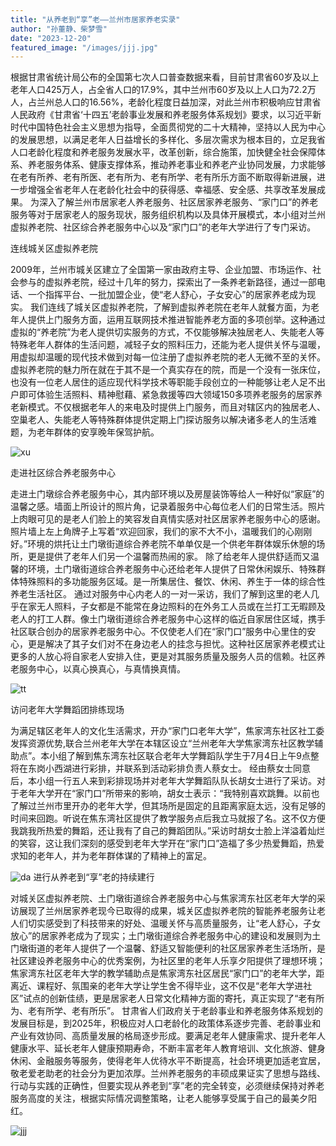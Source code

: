 ```yaml
---
title: "从养老到“享”老——兰州市居家养老实录"
author: "孙董静、柴梦雪"
date: "2023-12-20"
featured_image: "/images/jjj.jpg"
---
```

根据甘肃省统计局公布的全国第七次人口普查数据来看，目前甘肃省60岁及以上老年人口425万人，占全省人口的17.9%，其中兰州市60岁及以上人口为72.2万人，占兰州总人口的16.56%，老龄化程度日益加深，对此兰州市积极响应甘肃省人民政府《甘肃省‘十四五’老龄事业发展和养老服务体系规划》要求，以习近平新时代中国特色社会主义思想为指导，全面贯彻党的二十大精神，坚持以人民为中心的发展思想，以满足老年人日益增长的多样化、多层次需求为根本目的，立足我省人口老龄化程度和养老服务发展水平，改革创新，综合施策，加快健全社会保障体系、养老服务体系、健康支撑体系，推动养老事业和养老产业协同发展，力求能够在老有所养、老有所医、老有所为、老有所学、老有所乐方面不断取得新进展，进一步增强全省老年人在老龄化社会中的获得感、幸福感、安全感、共享改革发展成果。
为深入了解兰州市居家老人养老服务、社区居家养老服务、“家门口”的养老服务等对于居家老人的服务现状，服务组织机构以及具体开展模式，本小组对兰州虚拟养老院、社区综合养老服务中心以及“家门口”的老年大学进行了专门采访。

连线城关区虚拟养老院

2009年，兰州市城关区建立了全国第一家由政府主导、企业加盟、市场运作、社会参与的虚拟养老院，经过十几年的努力，探索出了一条养老新路径，通过一部电话、一个指挥平台、一批加盟企业，使“老人舒心，子女安心”的居家养老成为现实。
我们连线了城关区虚拟养老院，了解到虚拟养老院在老年人就餐方面，为老年人提供上门服务方面，运用互联网技术推进智能养老方面的多项创举。这种通过虚拟的“养老院”为老人提供切实服务的方式，不仅能够解决独居老人、失能老人等特殊老年人群体的生活问题，减轻子女的照料压力，还能为老人提供关怀与温暖，用虚拟却温暖的现代技术做到对每一位注册了虚拟养老院的老人无微不至的关怀。
虚拟养老院的魅力所在就在于其不是一个真实存在的院，而是一个没有一张床位，也没有一位老人居住的适应现代科学技术等职能手段创立的一种能够让老人足不出户即可体验生活照料、精神慰藉、紧急救援等四大领域150多项养老服务的居家养老新模式。不仅根据老年人的来电及时提供上门服务，而且对辖区内的独居老人、空巢老人、失能老人等特殊群体提供定期上门探访服务以解决诸多老人的生活难题，为老年群体的安享晚年保驾护航。

![xu](/images/xu.jpg)
  
走进社区综合养老服务中心

走进土门墩综合养老服务中心，其内部环境以及房屋装饰等给人一种好似“家庭”的温馨之感。墙面上所设计的照片角，记录着服务中心每位老人们的日常生活。照片上肉眼可见的是老人们脸上的笑容发自真情实感对社区居家养老服务中心的感谢。照片墙上左上角牌子上写着“欢迎回家，我们的家不大不小，温暖我们的心刚刚好。”环境的烘托让土门墩街道综合养老院不单单仅是一个供老年群体娱乐休憩的场所，更是提供了老年人们另一个温馨而热闹的家。
除了给老年人提供舒适而又温馨的环境，土门墩街道综合养老服务中心还给老年人提供了日常休闲娱乐、特殊群体特殊照料的多功能服务区域。是一所集居住、餐饮、休闲、养生于一体的综合性养老生活社区。
通过对服务中心内老人的一对一采访，我们了解到这里的老人几乎在家无人照料，子女都是不能常在身边照料的在外务工人员或在兰打工无暇顾及老人的打工人群。像土门墩街道综合养老服务中心这样的临近自家居住区域，携手社区联合创办的居家养老服务中心。不仅使老人们在“家门口”服务中心里住的安心，更是解决了其子女们对不在身边老人的挂念与担忧。这种社区居家养老模式让更多的人放心将自家老人安排入住，更是对其服务质量及服务人员的信赖。社区养老服务中心，以真心换真心，与真情换真情。

![tt](/images/tt.jpg)

访问老年大学舞蹈团排练现场

为满足辖区老年人的文化生活需求，开办“家门口老年大学”，焦家湾东社区社工委发挥资源优势,联合兰州老年大学在本辖区设立“兰州老年大学焦家湾东社区教学辅助点”。本小组了解到焦东湾东社区联合老年大学舞蹈队学生于7月4日上午9点整将在东岗小西湖进行彩排，并联系到活动彩排负责人蔡女士。
经由蔡女士同意后，本小组一行五人来到彩排现场并对老年大学舞蹈队队长胡女士进行了采访。对于老年大学开在“家门口”所带来的影响，胡女士表示：“我特别喜欢跳舞。以前也了解过兰州市里开办的老年大学，但其场所是固定的且距离家庭太远，没有足够的时间来回跑。听说在焦东湾社区提供了教学服务点后我立马就报了名。这不仅方便我跳我所热爱的舞蹈，还让我有了自己的舞蹈团队。”采访时胡女士脸上洋溢着灿烂的笑容，这让我们深刻的感受到老年大学开在“家门口”造福了多少热爱舞蹈，热爱求知的老年人，并为老年群体谋的了精神上的富足。

![da](/images/da.jpg)
进行从养老到“享”老的持续建行

对城关区虚拟养老院、土门墩街道综合养老服务中心与焦家湾东社区老年大学的采访展现了兰州居家养老现今已取得的成果，城关区虚拟养老院的智能养老服务让老人们切实感受到了科技带来的好处、温暖关怀与高质量服务，让“老人舒心，子女放心”的居家养老成为了现实；土门墩街道综合养老服务中心的建设和发展则为土门墩街道的老年人提供了一个温馨、舒适又智能便利的社区居家养老生活场所，是社区建设养老服务中心的优秀案例，为社区里的老年人乐享夕阳提供了理想环境；焦家湾东社区老年大学的教学辅助点是焦家湾东社区居民“家门口”的老年大学，距离近、课程好、氛围亲的老年大学让学生舍不得毕业，这不仅是“老年大学进社区”试点的创新佳绩，更是居家老人日常文化精神方面的寄托，真正实现了“老有所为、老有所学、老有所乐”。
甘肃省人们政府关于老龄事业和养老服务体系规划的发展目标是，到2025年，积极应对人口老龄化的政策体系逐步完善、老龄事业和产业有效协同、高质量发展的格局逐步形成。要满足老年人健康需求、提升老年人健康水平、延长老年人健康预期寿命，不断丰富老年人教育培训、文化旅游、健身休闲、金融服务等服务，使得老年人优待水平不断提高，社会环境更加适老宜居，敬老爱老助老的社会分为更加浓厚。兰州养老服务的丰硕成果证实了思想与路线、行动与实践的正确性，但要实现从养老到“享”老的完全转变，必须继续保持对养老服务高度的关注，根据实际情况调整策略，让老人能够享受属于自己的最美夕阳红。

![jjj](/images/jjj.jpg)
